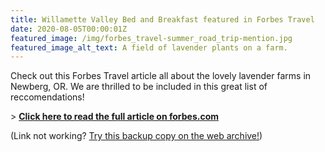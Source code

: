 ```yaml
---
title: Willamette Valley Bed and Breakfast featured in Forbes Travel
date: 2020-08-05T00:00:01Z
featured_image: /img/forbes_travel-summer_road_trip-mention.jpg
featured_image_alt_text: A field of lavender plants on a farm.
---
```

Check out this Forbes Travel article all about the lovely lavender farms in Newberg, OR.  We are thrilled to be included in this great list of reccomendations!

\> **[Click here to read the full article on forbes.com](https://www.forbes.com/sites/elizabethbrownfield/2020/08/05/summer-road-trip-hitting-americas-lavender-trails-and-u-pick-farms)**

(Link not working? [Try this backup copy on the web archive!](https://web.archive.org/web/20200928142225if_/https://www.forbes.com/sites/elizabethbrownfield/2020/08/05/summer-road-trip-hitting-americas-lavender-trails-and-u-pick-farms/#4c77fb551c9f))
